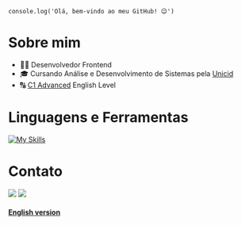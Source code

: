 ```
console.log('Olá, bem-vindo ao meu GitHub! 😉')
```

# Sobre mim
- 👨‍💻 Desenvolvedor Frontend
- 🎓 Cursando Análise e Desenvolvimento de Sistemas pela [Unicid](https://www.unicid.edu.br/)
- 🔠 [C1 Advanced](https://cert.efset.org/jd3519) English Level

# Linguagens e Ferramentas
[![My Skills](https://skillicons.dev/icons?i=js,html,css,mysql,git)](https://skillicons.dev)

# Contato
<a href="https://www.linkedin.com/in/thomas-moisesf/" target="_blank"><img src="https://img.shields.io/badge/LinkedIn-0077B5?style=for-the-badge&logo=linkedin&logoColor=white"></a>
<a href="mailto:thomasmoisesf@gmail.com"><img src="https://img.shields.io/badge/gmail-%23DD0031.svg?&style=for-the-badge&logo=gmail&logoColor=white"></a>

#### [English version](https://github.com/thomasmfx/thomasmfx/blob/main/README-en.md)
